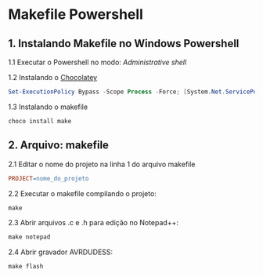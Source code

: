 # Makefile Powershell

## 1. Instalando Makefile no Windows Powershell


1.1 Executar o Powershell no modo: *Administrative shell*

1.2 Instalando o [Chocolatey](https://chocolatey.org/install)
``` powershell
Set-ExecutionPolicy Bypass -Scope Process -Force; [System.Net.ServicePointManager]::SecurityProtocol = [System.Net.ServicePointManager]::SecurityProtocol -bor 3072; iex ((New-Object System.Net.WebClient).DownloadString('https://community.chocolatey.org/install.ps1'))
```

1.3 Instalando o makefile
```
choco install make
```

## 2. Arquivo: makefile

2.1 Editar o nome do projeto na linha 1 do arquivo makefile
``` makefile
PROJECT=nome_do_projeto
```

2.2 Executar o makefile compilando o projeto:
``` powershell
make
```

2.3 Abrir arquivos .c e .h para edição no Notepad++:
``` powershell
make notepad
```

2.4 Abrir gravador AVRDUDESS:
``` powershell
make flash
```


